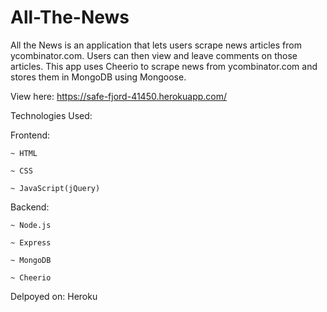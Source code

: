 # All-The-News

All the News is an application that lets users scrape news articles from ycombinator.com. Users can then view and leave comments on those articles. This app uses Cheerio to scrape news from ycombinator.com and stores them in MongoDB using Mongoose. 

View here: https://safe-fjord-41450.herokuapp.com/

Technologies Used:

Frontend:

    ~ HTML

    ~ CSS

    ~ JavaScript(jQuery)

Backend:

    ~ Node.js

    ~ Express

    ~ MongoDB

    ~ Cheerio

Delpoyed on: Heroku

